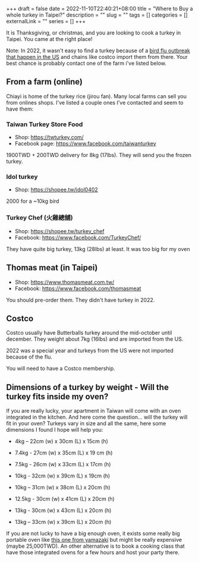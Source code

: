 +++ 
draft = false
date = 2022-11-10T22:40:21+08:00
title = "Where to Buy a whole turkey in Taipei?"
description = ""
slug = "" 
tags = []
categories = []
externalLink = ""
series = []
+++

It is Thanksgiving, or christmas, and you are looking to cook a turkey in Taipei. You came at the right place! 

Note: In 2022,  it wasn't easy to find a turkey because of a [bird flu outbreak that happen in the US](https://www.washingtonpost.com/us-policy/2022/10/26/avian-flu-turkey-prices-holidays/) and chains like costco import them from there. Your best chance is probably contact one of the farm i've listed below.

## From a farm (online)

Chiayi is home of the turkey rice (jirou fan). Many local farms can sell you from onlines shops. I've listed a couple ones I've contacted and seem to have them: 

### Taiwan Turkey Store Food

- Shop: https://twturkey.com/ 
- Facebook page: https://www.facebook.com/taiwanturkey

1900TWD + 200TWD delivery for 8kg (17lbs). They will send you the frozen turkey. 

### Idol turkey
- Shop: https://shopee.tw/idol0402 

2000 for a ~10kg bird

### Turkey Chef (火雞總舖)
- Shop: https://shopee.tw/turkey_chef
- Facebook: https://www.facebook.com/TurkeyChef/

They have quite big turkey, 13kg (28lbs) at least. It was too big for my oven

## Thomas meat (in Taipei)

- Shop: https://www.thomasmeat.com.tw/ 
- Facebook: https://www.facebook.com/thomasmeat

You should pre-order them. They didn't have turkey in 2022. 

## Costco

Costco usually have Butterballs turkey around the mid-october until december. They weight about 7kg (16lbs) and are imported from the US. 

2022 was a special year and turkeys from the US were not imported because of the flu.

You will need to have a Costco membership. 


## Dimensions of a turkey by weight - Will the turkey fits inside my oven? 
If you are really lucky, your apartment in Taiwan will come with an oven integrated in the kitchen. 
And here come the question... will the turkey will fit in your oven? 
Turkeys vary in size and all the same, here some dimensions I found I hope will help you:

- 4kg – 22cm (w) x 30cm (L) x 15cm (h) 

- 7.4kg - 27cm (w) x 35cm (L) x 19 cm (h) 
- 7.5kg - 26cm (w) x 33cm (L) x 17cm (h)

- 10kg - 32cm (w) x 39cm (L) x 19cm (h)
- 10kg – 31cm (w) x 38cm (L) x 20cm (h) 

- 12.5kg - 30cm (w) x 41cm (L) x 20cm (h)   

- 13kg - 30cm (w) x 43cm (L) x 20cm (h)
- 13kg – 33cm (w) x 39cm (L) x 20cm (h)

If you are not lucky to have a big enough oven, it exists some really big portable oven like [this one from yamazaki](https://shop.yamasakitw.com/products/sk-5680m) but might be really expensive (maybe 25,000TWD). An other alternative is to book a cooking class that have those integrated ovens for a few hours and host your party there.
